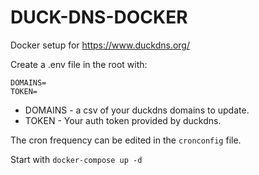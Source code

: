 # DUCK-DNS-DOCKER

Docker setup for https://www.duckdns.org/

Create a .env file in the root with:
```
DOMAINS=
TOKEN=
```
- DOMAINS - a csv of your duckdns domains to update.
- TOKEN - Your auth token provided by duckdns.

The cron frequency can be edited in the `cronconfig` file.

Start with `docker-compose up -d`
